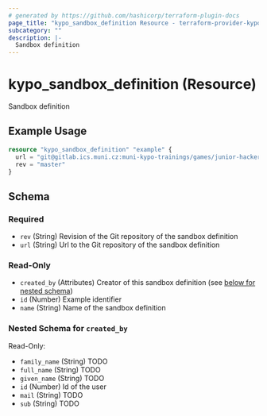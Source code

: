 ```yaml
---
# generated by https://github.com/hashicorp/terraform-plugin-docs
page_title: "kypo_sandbox_definition Resource - terraform-provider-kypo"
subcategory: ""
description: |-
  Sandbox definition
---
```


# kypo_sandbox_definition (Resource)

Sandbox definition

## Example Usage

```terraform
resource "kypo_sandbox_definition" "example" {
  url = "git@gitlab.ics.muni.cz:muni-kypo-trainings/games/junior-hacker.git"
  rev = "master"
}
```

<!-- schema generated by tfplugindocs -->
## Schema

### Required

- `rev` (String) Revision of the Git repository of the sandbox definition
- `url` (String) Url to the Git repository of the sandbox definition

### Read-Only

- `created_by` (Attributes) Creator of this sandbox definition (see [below for nested schema](#nestedatt--created_by))
- `id` (Number) Example identifier
- `name` (String) Name of the sandbox definition

<a id="nestedatt--created_by"></a>
### Nested Schema for `created_by`

Read-Only:

- `family_name` (String) TODO
- `full_name` (String) TODO
- `given_name` (String) TODO
- `id` (Number) Id of the user
- `mail` (String) TODO
- `sub` (String) TODO
